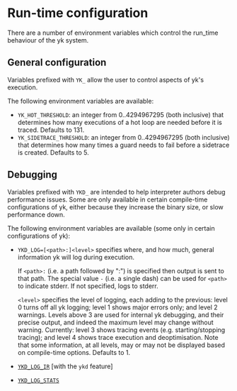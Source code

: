 # Run-time configuration

There are a number of environment variables which control the run_time
behaviour of the yk system.


## General configuration

Variables prefixed with `YK_` allow the user to control aspects of yk's execution.

The following environment variables are available:

* `YK_HOT_THRESHOLD`: an integer from 0..4294967295 (both inclusive) that
  determines how many executions of a hot loop are needed before it is traced.
  Defaults to 131.
* `YK_SIDETRACE_THRESHOLD`: an integer from 0..4294967295 (both inclusive) that
  determines how many times a guard needs to fail before a sidetrace is created.
  Defaults to 5.


## Debugging

Variables prefixed with `YKD_` are intended to help interpreter authors debug
performance issues. Some are only available in certain compile-time
configurations of yk, either because they increase the binary size, or slow
performance down.

The following environment variables are available (some only in certain configurations of yk):

* `YKD_LOG=[<path>:]<level>` specifies where, and how much, general information
  yk will log during execution.

  If `<path>:` (i.e. a path followed by ":") is specified then output is sent
  to that path. The special value `-` (i.e. a single dash) can be used for
  `<path>` to indicate stderr. If not specified, logs to stderr.

  `<level>` specifies the level of logging, each adding to the previous: level
  0 turns off all yk logging; level 1 shows major errors only; and level 2
  warnings. Levels above 3 are used for internal yk debugging, and their
  precise output, and indeed the maximum level may change without warning.
  Currently: level 3 shows tracing events (e.g. starting/stopping tracing);
  and level 4 shows trace execution and deoptimisation. Note that some
  information, at all levels, may or may not be displayed based on compile-time
  options. Defaults to 1.
* [`YKD_LOG_IR`](understanding_traces.html#ykd_log_ir) [with the `ykd` feature]
* [`YKD_LOG_STATS`](profiling.html#jit-statistics)
